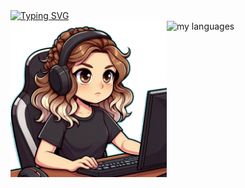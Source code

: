<div align="left">
  <a href="https://git.io/typing-svg"><img src="https://readme-typing-svg.demolab.com?font=Minecraft&duration=4500&pause=1000&color=13F700&random=false&width=435&lines=Hi+o%2F+I'm+Jana" alt="Typing SVG" /></a>
  <div>
    <tr>
      <td>
        <div align="left">
        <img src="https://github-readme-stats.vercel.app/api/top-langs/?username=jwnaina&layout=compact&chartreuse-dark" alt="my languages">
        <img alt="Coding" width="250" align="left" src="coding.png">
        </div>
      </td>
    </tr>
  </div>
  <br>
</div>
